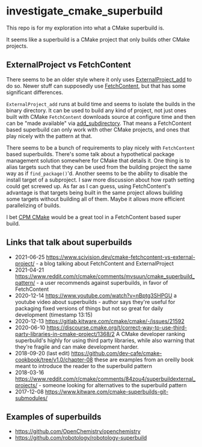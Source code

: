 # investigate_cmake_superbuild
This repo is for my exploration into what a CMake superbuild is.

It seems like a superbuild is a CMake project that only builds other CMake projects.

## ExternalProject vs FetchContent
There seems to be an older style where it only uses [ExternalProject_add](https://cmake.org/cmake/help/latest/module/ExternalProject.html) to do so.
Newer stuff can supposedly use [FetchContent](https://cmake.org/cmake/help/latest/module/FetchContent.html), but that has some significant differences.

`ExternalProject_add` runs at build time and seems to isolate the builds in the binary directory.
It can be used to build any kind of project, not just ones built with CMake
`FetchContent` downloads source at configure time and then can be "made available" via [add_subdirectory](https://cmake.org/cmake/help/latest/command/add_subdirectory.html).
That means a FetchContent based superbuild can only work with other CMake projects, and ones that play nicely with the pattern at that.

There seems to be a bunch of requirements to play nicely with `FetchContent` based superbuilds.
There's some talk about a hypothetical package management solution somewhere for CMake that details it.
One thing is to alias targets such that they can be used from the building project the same way as if `find_package()`'d.
Another seems to be the ability to disable the install target of a subproject.
I saw more discussion about how rpath setting could get screwed up.
As far as I can guess, using FetchContent's advantage is that targets being built in the same project allows building some targets without building all of them.
Maybe it allows more efficient parallelizing of builds.

I bet [CPM CMake](https://github.com/cpm-cmake/CPM.cmake) would be a great tool in a FetchContent based super build.

## Links that talk about superbuilds

* 2021-06-25 https://www.scivision.dev/cmake-fetchcontent-vs-external-project/ - a blog talking about FetchContent and ExternalProject
* 2021-04-21 https://www.reddit.com/r/cmake/comments/mvsuun/cmake_superbuild_pattern/ - a user recommends against superbuilds, in favor of FetchContent
* 2020-12-14 https://www.youtube.com/watch?v=nBptg3SHPGU  a youtube video about superbuilds - author says they're useful for packaging fixed versions of things but not so great for daily development (timestamp 13:15)
* 2020-12-13 https://gitlab.kitware.com/cmake/cmake/-/issues/21592
* 2020-06-10 https://discourse.cmake.org/t/correct-way-to-use-third-party-libraries-in-cmake-project/1368/2 A CMake developer ranking superbuild's highly for using third party libraries, while also warning that they're fragile and can make development harder.
* 2018-09-20 (last edit) https://github.com/dev-cafe/cmake-cookbook/tree/v1.0/chapter-08 these are examples from an oreilly book meant to introduce the reader to the superbuild pattern
* 2018-03-16 https://www.reddit.com/r/cmake/comments/84zou4/superbuildexternal_projects/ - someone looking for alternatives to the superbuild pattern
* 2017-12-08 https://www.kitware.com/cmake-superbuilds-git-submodules/ 


## Examples of superbuilds
* https://github.com/OpenChemistry/openchemistry
* https://github.com/robotology/robotology-superbuild
